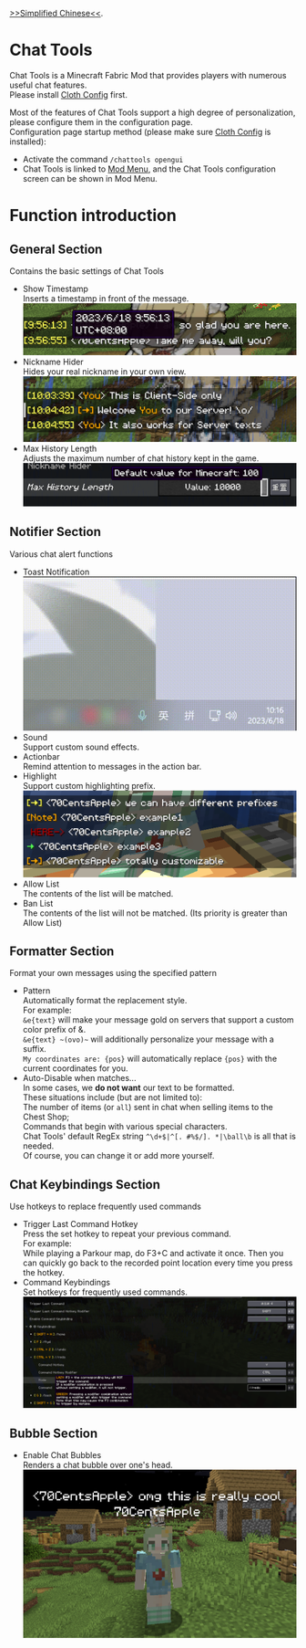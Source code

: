 [>>Simplified Chinese<<](README.md).

# Chat Tools
Chat Tools is a Minecraft Fabric Mod that provides players with numerous useful chat features. \
Please install [Cloth Config](https://modrinth.com/mod/cloth-config) first.

Most of the features of Chat Tools support a high degree of personalization, please configure them in the configuration page. \
Configuration page startup method (please make sure [Cloth Config](https://modrinth.com/mod/cloth-config) is installed):
- Activate the command `/chattools opengui`
- Chat Tools is linked to [Mod Menu](https://modrinth.com/mod/modmenu), and the Chat Tools configuration screen can be shown in Mod Menu.

# Function introduction
## General Section
Contains the basic settings of Chat Tools
- Show Timestamp \
Inserts a timestamp in front of the message.\
![Timestamp](<images/Timestamp.png>)
- Nickname Hider \
Hides your real nickname in your own view.\
![Nickname Hider](<images/Nickname Hider.png>)
- Max History Length\
Adjusts the maximum number of chat history kept in the game.\
![Max History Length](<images/Max History Length.png>)

## Notifier Section
Various chat alert functions
- Toast Notification\
![Toast](<images/Toast.gif>)
- Sound\
Support custom sound effects.
- Actionbar\
Remind attention to messages in the action bar.
- Highlight\
Support custom highlighting prefix.\
![Highlight](<images/Highlight.png>)
- Allow List\
The contents of the list will be matched.
- Ban List\
The contents of the list will not be matched. (Its priority is greater than Allow List)

## Formatter Section
Format your own messages using the specified pattern
- Pattern\
Automatically format the replacement style.\
For example: \
`&e{text}` will make your message gold on servers that support a custom color prefix of &.\
`&e{text} ~(ovo)~` will additionally personalize your message with a suffix.\
`My coordinates are: {pos}` will automatically replace `{pos}` with the current coordinates for you.
- Auto-Disable when matches...\
In some cases, we **do not want** our text to be formatted. \
These situations include (but are not limited to):\
The number of items (or `all`) sent in chat when selling items to the Chest Shop; \
Commands that begin with various special characters. \
Chat Tools' default RegEx string `^\d+$|^[. #%$/]. *|\ball\b` is all that is needed.\
Of course, you can change it or add more yourself.

## Chat Keybindings Section
Use hotkeys to replace frequently used commands
- Trigger Last Command Hotkey\
Press the set hotkey to repeat your previous command.\
For example: \
While playing a Parkour map, do F3+C and activate it once. Then you can quickly go back to the recorded point location every time you press the hotkey.
- Command Keybindings\
Set hotkeys for frequently used commands.\
![Command Keybindings](<images/Command Keybindings.png>)

## Bubble Section
- Enable Chat Bubbles\
Renders a chat bubble over one's head.\
![Chat Bubbles](<images/Chat Bubbles.png>)
